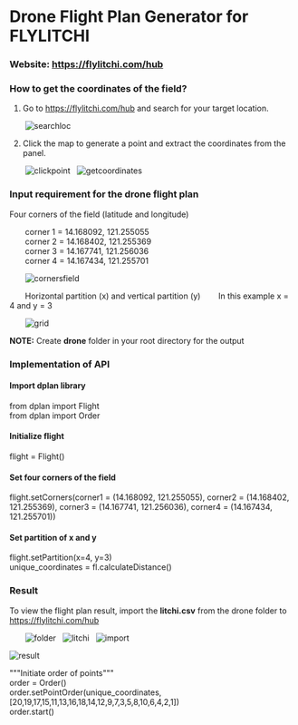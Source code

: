 # Drone Flight Plan Generator for FLYLITCHI

### Website: https://flylitchi.com/hub <br>

### How to get the coordinates of the field?

1) Go to https://flylitchi.com/hub and search for your target location.

&nbsp;&nbsp;&nbsp;&nbsp;&nbsp;&nbsp;&nbsp;![searchloc](https://user-images.githubusercontent.com/11206290/35094779-49996776-fc81-11e7-9fd8-58c0b42da73a.png)

2) Click the map to generate a point and extract the coordinates from the panel.

&nbsp;&nbsp;&nbsp;&nbsp;&nbsp;&nbsp;&nbsp;![clickpoint](https://user-images.githubusercontent.com/11206290/35095296-eb475ac8-fc82-11e7-82b4-5e487dc3dba2.png) &nbsp;&nbsp;![getcoordinates](https://user-images.githubusercontent.com/11206290/35095469-88463588-fc83-11e7-8c18-3bac2fe029ac.png)

### Input requirement for the drone flight plan

Four corners of the field (latitude and longitude)

&nbsp;&nbsp;&nbsp;&nbsp;&nbsp;&nbsp;&nbsp;corner 1 = 14.168092, 121.255055 <br>
&nbsp;&nbsp;&nbsp;&nbsp;&nbsp;&nbsp;&nbsp;corner 2 = 14.168402, 121.255369 <br>
&nbsp;&nbsp;&nbsp;&nbsp;&nbsp;&nbsp;&nbsp;corner 3 = 14.167741, 121.256036 <br>
&nbsp;&nbsp;&nbsp;&nbsp;&nbsp;&nbsp;&nbsp;corner 4 = 14.167434, 121.255701 <br>

&nbsp;&nbsp;&nbsp;&nbsp;&nbsp;&nbsp;&nbsp;![cornersfield](https://user-images.githubusercontent.com/11206290/35095787-c8142c64-fc84-11e7-878a-c2cea96d57d5.png)

&nbsp;&nbsp;&nbsp;&nbsp;&nbsp;&nbsp;&nbsp;Horizontal partition (x) and vertical partition (y)
&nbsp;&nbsp;&nbsp;&nbsp;&nbsp;&nbsp;&nbsp;In this example x = 4 and y = 3

&nbsp;&nbsp;&nbsp;&nbsp;&nbsp;&nbsp;&nbsp;![grid](https://user-images.githubusercontent.com/11206290/35096465-48f8539e-fc87-11e7-9337-4265b4d68343.png)

<b>NOTE:</b> Create <b>drone</b> folder in your root directory for the output

### Implementation of API

#### Import dplan library 
from dplan import Flight <br>
from dplan import Order <br>

#### Initialize flight 
flight = Flight()

#### Set four corners of the field
flight.setCorners(corner1 = (14.168092, 121.255055),
				  corner2 = (14.168402, 121.255369),
				  corner3 = (14.167741, 121.256036),
				  corner4 = (14.167434, 121.255701))
          
#### Set partition of x and y
flight.setPartition(x=4, y=3) <br>
unique_coordinates = fl.calculateDistance()
          
### Result 
To view the flight plan result, import the <b>litchi.csv</b> from the </b>drone</b> folder to https://flylitchi.com/hub

&nbsp;&nbsp;&nbsp;&nbsp;&nbsp;&nbsp;&nbsp;![folder](https://user-images.githubusercontent.com/11206290/35097591-bb2ac4e8-fc8b-11e7-915c-9d71b1f407c4.png) &nbsp;&nbsp;![litchi](https://user-images.githubusercontent.com/11206290/35097596-bebeb72c-fc8b-11e7-863d-545213892d8f.png) &nbsp;&nbsp;![import](https://user-images.githubusercontent.com/11206290/35097669-18067946-fc8c-11e7-8b8e-940b834a310b.png)

![result](https://user-images.githubusercontent.com/11206290/35097764-6d346d2e-fc8c-11e7-93a0-fd435da736b9.png)

"""Initiate order of points"""<br>
order = Order() <br>
order.setPointOrder(unique_coordinates, [20,19,17,15,11,13,16,18,14,12,9,7,3,5,8,10,6,4,2,1]) <br>
order.start() <br>
